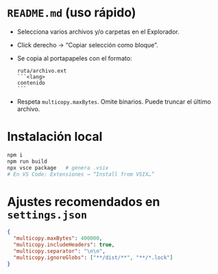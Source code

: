 # `README.md` (uso rápido)

- Selecciona varios archivos y/o carpetas en el Explorador.
- Click derecho → “Copiar selección como bloque”.
- Se copia al portapapeles con el formato:

  ````text
  ruta/archivo.ext
  ```<lang>
  contenido
  ```
  ````

- Respeta `multicopy.maxBytes`. Omite binarios. Puede truncar el último archivo.

# Instalación local

```bash
npm i
npm run build
npx vsce package   # genera .vsix
# En VS Code: Extensiones → “Install from VSIX…”
```

# Ajustes recomendados en `settings.json`

```json
{
  "multicopy.maxBytes": 400000,
  "multicopy.includeHeaders": true,
  "multicopy.separator": "\n\n",
  "multicopy.ignoreGlobs": ["**/dist/**", "**/*.lock"]
}
```
